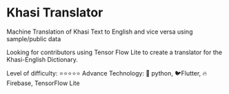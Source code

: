 # Khasi Translator

Machine Translation of Khasi Text to English and vice versa using sample/public data

Looking for contributors using Tensor Flow Lite to create a translator for the Khasi-English Dictionary.

Level of difficulty: ⭐⭐⭐⭐⭐ Advance
Technology: 🐍 python, 🐦Flutter, 🔥 Firebase, TensorFlow Lite

